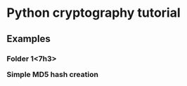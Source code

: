 <h1>Python cryptography tutorial</h1>

<h2>Examples</h2>
<h3>Folder 1<7h3>
<p>Simple MD5 hash creation</p>